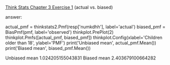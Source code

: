 [Think Stats Chapter 3 Exercise 1](http://greenteapress.com/thinkstats2/html/thinkstats2004.html#toc31) (actual vs. biased)

answer:

actual_pmf = thinkstats2.Pmf(resp['numkdhh'], label='actual')
biased_pmf = BiasPmf(pmf, label='observed')
thinkplot.PrePlot(2)
thinkplot.Pmfs([actual_pmf, biased_pmf])
thinkplot.Config(xlabel='Children older than 18', ylabel='PMF')
print('Unbiased mean', actual_pmf.Mean())
print('Biased mean', biased_pmf.Mean())

Unbiased mean 1.024205155043831
Biased mean 2.403679100664282
